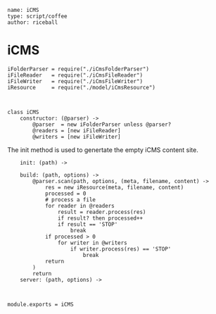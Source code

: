 ```
name: iCMS
type: script/coffee
author: riceball
```

iCMS
====

    iFolderParser = require("./iCmsFolderParser")
    iFileReader   = require("./iCmsFileReader")
    iFileWriter   = require("./iCmsFileWriter")
    iResource     = require("./model/iCmsResource")



    class iCMS
        constructor: (@parser) ->
            @parser  = new iFolderParser unless @parser?
            @readers = [new iFileReader]
            @writers = [new iFileWriter]

The init method is used to genertate the empty iCMS content site.

        init: (path) ->

        build: (path, options) ->
            @parser.scan(path, options, (meta, filename, content) ->
                res = new iResource(meta, filename, content)
                processed = 0
                # process a file
                for reader in @readers
                    result = reader.process(res)
                    if result? then processed++
                    if result == 'STOP'
                        break
                if processed > 0
                    for writer in @writers
                        if writer.process(res) == 'STOP'
                            break
                return
            )
            return
        server: (path, options) ->



    module.exports = iCMS
